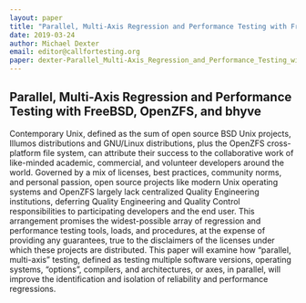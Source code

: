 ```yaml
---
layout: paper
title: "Parallel, Multi-Axis Regression and Performance Testing with FreeBSD, OpenZFS, and bhyve"
date: 2019-03-24
author: Michael Dexter
email: editor@callfortesting.org
paper: dexter-Parallel_Multi-Axis_Regression_and_Performance_Testing_with_FreeBSD_OpenZFS_and_bhyve.pdf
---
```

## Parallel, Multi-Axis Regression and Performance Testing with FreeBSD, OpenZFS, and bhyve

Contemporary Unix, defined as the sum of open source BSD Unix projects, Illumos distributions and GNU/Linux distributions, plus the OpenZFS cross-platform file system, can attribute their success to the collaborative work of like-minded academic, commercial, and volunteer developers around the world. Governed by a mix of licenses, best practices, community norms, and personal passion, open source projects like modern Unix operating systems and OpenZFS largely lack centralized Quality Engineering institutions, deferring Quality Engineering and Quality Control responsibilities to participating developers and the end user. This arrangement promises the widest-possible array of regression and performance testing tools, loads, and procedures, at the expense of providing any guarantees, true to the disclaimers of the licenses under which these projects are distributed. This paper will examine how “parallel, multi-axis” testing, defined as testing multiple software versions, operating systems, “options”, compilers, and architectures, or axes, in parallel, will improve the identification and isolation of reliability and performance regressions.

